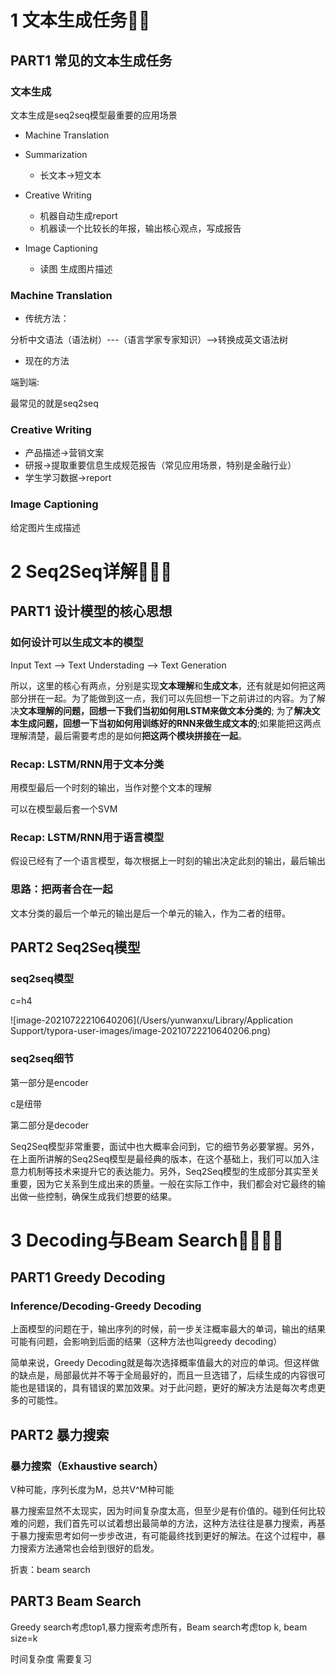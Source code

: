 # 1 文本生成任务🌟🌟

## PART1 常见的文本生成任务

### 文本生成

文本生成是seq2seq模型最重要的应用场景

- Machine Translation

- Summarization
  - 长文本->短文本

- Creative Writing
  - 机器自动生成report
  - 机器读一个比较长的年报，输出核心观点，写成报告

- Image Captioning
  - 读图 生成图片描述

### Machine Translation

- 传统方法：

分析中文语法（语法树）---（语言学家专家知识）-->转换成英文语法树

- 现在的方法

端到端:

最常见的就是seq2seq

### Creative Writing

- 产品描述->营销文案
- 研报->提取重要信息生成规范报告（常见应用场景，特别是金融行业）
- 学生学习数据->report

### Image Captioning

给定图片生成描述



# 2 Seq2Seq详解🌟🌟🌟

## PART1 设计模型的核心思想

### 如何设计可以生成文本的模型

Input Text --> Text Understading --> Text Generation

所以，这里的核心有两点，分别是实现**文本理解**和**生成文本**，还有就是如何把这两部分拼在一起。为了能做到这一点，我们可以先回想一下之前讲过的内容。为了解决**文本理解的问题，回想一下我们当初如何用LSTM来做文本分类的**; 为了**解决文本生成问题，回想一下当初如何用训练好的RNN来做生成文本的**;如果能把这两点理解清楚，最后需要考虑的是如何**把这两个模块拼接在一起**。

### Recap: LSTM/RNN用于文本分类

用模型最后一个时刻的输出，当作对整个文本的理解

可以在模型最后套一个SVM

### Recap: LSTM/RNN用于语言模型

假设已经有了一个语言模型，每次根据上一时刻的输出决定此刻的输出，最后输出 <end>

### 思路：把两者合在一起

文本分类的最后一个单元的输出是后一个单元的输入，作为二者的纽带。

## PART2 Seq2Seq模型

### seq2seq模型

c=h4

![image-20210722210640206](/Users/yunwanxu/Library/Application Support/typora-user-images/image-20210722210640206.png)

### seq2seq细节

第一部分是encoder

c是纽带

第二部分是decoder

Seq2Seq模型非常重要，面试中也大概率会问到，它的细节务必要掌握。另外，在上面所讲解的Seq2Seq模型是最经典的版本，在这个基础上，我们可以加入注意力机制等技术来提升它的表达能力。另外，Seq2Seq模型的生成部分其实至关重要，因为它关系到生成出来的质量。一般在实际工作中，我们都会对它最终的输出做一些控制，确保生成我们想要的结果。

# 3 Decoding与Beam Search🌟🌟🌟🌟

## PART1 Greedy Decoding

### Inference/Decoding-Greedy Decoding

上面模型的问题在于，输出序列的时候，前一步关注概率最大的单词，输出的结果可能有问题，会影响到后面的结果（这种方法也叫greedy decoding）

简单来说，Greedy Decoding就是每次选择概率值最大的对应的单词。但这样做的缺点是，局部最优并不等于全局最好的，而且一旦选错了，后续生成的内容很可能也是错误的，具有错误的累加效果。对于此问题，更好的解决方法是每次考虑更多的可能性。

## PART2 暴力搜索

### 暴力搜索（Exhaustive search）

V种可能，序列长度为M，总共V^M种可能

暴力搜索显然不太现实，因为时间复杂度太高，但至少是有价值的。碰到任何比较难的问题，我们首先可以试着想出最简单的方法，这种方法往往是暴力搜索，再基于暴力搜索思考如何一步步改进，有可能最终找到更好的解法。在这个过程中，暴力搜索方法通常也会给到很好的启发。

折衷：beam search

## PART3 Beam Search

Greedy search考虑top1,暴力搜索考虑所有，Beam search考虑top k, beam size=k



时间复杂度 需要复习